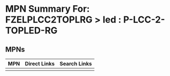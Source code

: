 



# MPN Summary For: FZELPLCC2TOPLRG > led : P-LCC-2-TOPLED-RG

## MPNs
  

|MPN|Direct Links|Search Links|
| :--- | :--- | :--- |
||||
